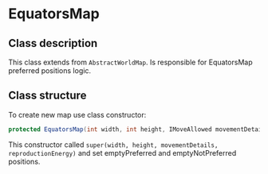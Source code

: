 # EquatorsMap
## Class description
This class extends from `AbstractWorldMap`. Is responsible for EquatorsMap preferred positions logic.

## Class structure
To create new map use class constructor:
```java
protected EquatorsMap(int width, int height, IMoveAllowed movementDetails, int reproductionEnergy)
```
This constructor called `super(width, height, movementDetails, reproductionEnergy)` and set emptyPreferred and emptyNotPreferred positions.
